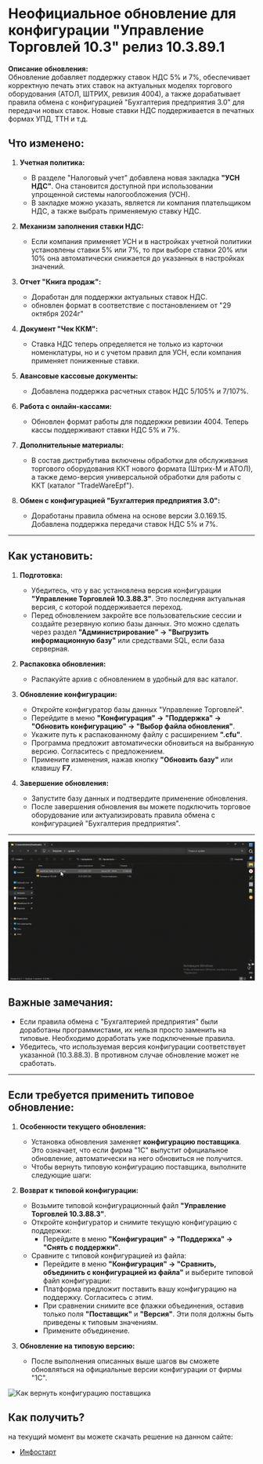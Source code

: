 
# Неофициальное обновление для конфигурации "Управление Торговлей 10.3" релиз 10.3.89.1

**Описание обновления:**  
Обновление добавляет поддержку ставок НДС 5% и 7%, обеспечивает корректную печать этих ставок на актуальных моделях торгового оборудования (АТОЛ, ШТРИХ, ревизия 4004), а также дорабатывает правила обмена с конфигурацией "Бухгалтерия предприятия 3.0" для передачи новых ставок. Новые ставки НДС поддерживается в печатных формах УПД, ТТН и т.д.


## **Что изменено:**

1. **Учетная политика:**  
   - В разделе "Налоговый учет" добавлена новая закладка **"УСН НДС"**. Она становится доступной при использовании упрощенной системы налогообложения (УСН).  
   - В закладке можно указать, является ли компания плательщиком НДС, а также выбрать применяемую ставку НДС.

2. **Механизм заполнения ставки НДС:**  
   - Если компания применяет УСН и в настройках учетной политики установлены ставки 5% или 7%, то при выборе ставки 20% или 10% она автоматически снижается до указанных в настройках значений.

3. **Отчет "Книга продаж":**  
   - Доработан для поддержки актуальных ставок НДС.
   - обновлен формат в соответствие с постановлением от "29 октября 2024г"

4. **Документ "Чек ККМ":**  
   - Ставка НДС теперь определяется не только из карточки номенклатуры, но и с учетом правил для УСН, если компания применяет пониженные ставки.

5. **Авансовые кассовые документы:**  
   - Добавлена поддержка расчетных ставок НДС 5/105% и 7/107%.

6. **Работа с онлайн-кассами:**  
   - Обновлен формат работы для поддержки ревизии 4004. Теперь кассы поддерживают ставки НДС 5% и 7%.

7. **Дополнительные материалы:**  
   - В состав дистрибутива включены обработки для обслуживания торгового оборудования ККТ нового формата (Штрих-М и АТОЛ), а также демо-версия универсальной обработки для работы с ККТ (каталог "TradeWareEpf").

8. **Обмен с конфигурацией "Бухгалтерия предприятия 3.0":**  
   - Доработаны правила обмена на основе версии 3.0.169.15. Добавлена поддержка передачи ставок НДС 5% и 7%.

---

## **Как установить:**

1. **Подготовка:**  
   - Убедитесь, что у вас установлена версия конфигурации **"Управление Торговлей 10.3.88.3"**. Это последняя актуальная версия, с которой поддерживается переход.  
   - Перед обновлением закройте все пользовательские сессии и создайте резервную копию базы данных. Это можно сделать через раздел **"Администрирование" → "Выгрузить информационную базу"** или средствами SQL, если база серверная.

2. **Распаковка обновления:**  
   - Распакуйте архив с обновлением в удобный для вас каталог.

3. **Обновление конфигурации:**  
   - Откройте конфигуратор базы данных "Управление Торговлей".  
   - Перейдите в меню **"Конфигурация" → "Поддержка" → "Обновить конфигурацию" → "Выбор файла обновления"**.  
   - Укажите путь к распакованному файлу с расширением **".cfu"**.  
   - Программа предложит автоматически обновиться на выбранную версию. Согласитесь с предложением.  
   - Примените изменения, нажав кнопку **"Обновить базу"** или клавишу **F7**.

4. **Завершение обновления:**  
   - Запустите базу данных и подтвердите применение обновления.  
   - После завершения обновления вы можете подключить торговое оборудование или актуализировать правила обмена с конфигурацией "Бухгалтерия предприятия".

---

![Как установить](media/how_update.gif)


## **Важные замечания:**

- Если правила обмена с "Бухгалтерией предприятия" были доработаны программистами, их нельзя просто заменить на типовые. Необходимо доработать уже подключенные правила.  
- Убедитесь, что используемая версия конфигурации соответствует указанной (10.3.88.3). В противном случае обновление может не сработать.


---

## **Если требуется применить типовое обновление:**

1. **Особенности текущего обновления:**  
   - Установка обновления заменяет **конфигурацию поставщика**. Это означает, что если фирма "1С" выпустит официальное обновление, автоматически на него обновиться не получится.  
   - Чтобы вернуть типовую конфигурацию поставщика, выполните следующие шаги:

2. **Возврат к типовой конфигурации:**  
   - Возьмите типовой конфигурационный файл **"Управление Торговлей 10.3.88.3"**.  
   - Откройте конфигуратор и снимите текущую конфигурацию с поддержки:  
     - Перейдите в меню **"Конфигурация" → "Поддержка" → "Снять с поддержки"**.  
   - Сравните с типовой конфигурацией из файла:  
     - Перейдите в меню **"Конфигурация" → "Сравнить, объединить с  конфигурацией из файла"** и выберите типовой файл конфигурации:
     - Платформа предложит поставить вашу конфигурацию на поддержку. Согласитесь с этим.  
     - При сравнении снимите все флажки объединения, оставив только поля **"Поставщик"** и **"Версия"**. Эти поля должны быть приведены к типовым значениям.  
     - Примените объединение.  

3. **Обновление на типовую версию:**  
   - После выполнения описанных выше шагов вы сможете обновляться на официальные версии конфигурации от фирмы "1С".  

![Как вернуть конфигурацию поставщика](media/how_return_distrib.gif)


## Как получить?
на текущий момент вы можете скачать решение на данном сайте:
- [Инфостарт](https://infostart.ru/1c/tools/2299462/)